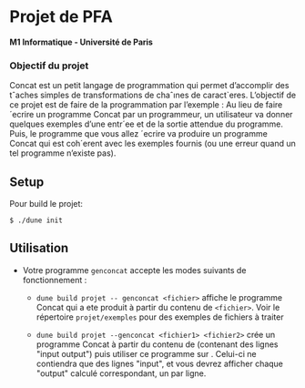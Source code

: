 Projet de PFA
============================================

**M1 Informatique - Université de Paris**

### Objectif du projet

Concat est un petit langage de programmation qui permet d’accomplir des tˆaches simples de
transformations de chaˆınes de caract`eres. L’objectif de ce projet est de faire de la programmation
par l’exemple : Au lieu de faire ´ecrire un programme Concat par un programmeur, un utilisateur
va donner quelques exemples d’une entr´ee et de la sortie attendue du programme. Puis, le
programme que vous allez ´ecrire va produire un programme Concat qui est coh´erent avec les
exemples fournis (ou une erreur quand un tel programme n’existe pas).


## Setup
Pour build le projet:

`$ ./dune init`

## Utilisation
* Votre programme `genconcat` accepte les modes suivants de fonctionnement :

    - `dune build projet -- genconcat <fichier>` affiche le programme Concat qui a ete produit à partir du contenu de `<fichier>`.
      Voir le répertoire `projet/exemples` pour des exemples de fichiers à traiter

    - `dune build projet --genconcat <fichier1> <fichier2>` crée un programme Concat à partir du contenu de <fichier1> (contenant des lignes "input output") puis utiliser ce programme sur <fichier2>. Celui-ci ne contiendra que des lignes "input", et vous devrez afficher chaque "output" calculé correspondant, un par ligne.

